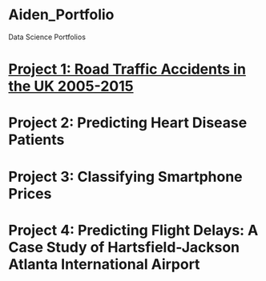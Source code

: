 # Aiden_Portfolio
Data Science Portfolios

# [Project 1: Road Traffic Accidents in the UK 2005-2015](https://github.com/aidenaslam/UK_Road_Accidents)
# Project 2: Predicting Heart Disease Patients
# Project 3: Classifying Smartphone Prices 
# Project 4: Predicting Flight Delays: A Case Study of Hartsfield-Jackson Atlanta International Airport
